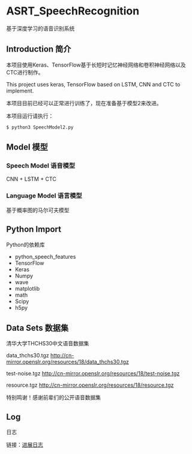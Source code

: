 # ASRT_SpeechRecognition
基于深度学习的语音识别系统

## Introduction 简介

本项目使用Keras、TensorFlow基于长短时记忆神经网络和卷积神经网络以及CTC进行制作。

This project uses keras, TensorFlow based on LSTM, CNN and CTC to implement. 

本项目目前已经可以正常进行训练了，现在准备基于模型2来改进。

本项目运行请执行：
```shell
$ python3 SpeechModel2.py
```

## Model 模型

### Speech Model 语音模型

CNN + LSTM + CTC

### Language Model 语言模型

基于概率图的马尔可夫模型

## Python Import
Python的依赖库

* python_speech_features
* TensorFlow
* Keras
* Numpy
* wave
* matplotlib
* math
* Scipy
* h5py

## Data Sets 数据集
清华大学THCHS30中文语音数据集

data_thchs30.tgz <http://cn-mirror.openslr.org/resources/18/data_thchs30.tgz>

test-noise.tgz <http://cn-mirror.openslr.org/resources/18/test-noise.tgz>

resource.tgz <http://cn-mirror.openslr.org/resources/18/resource.tgz>

特别鸣谢！感谢前辈们的公开语音数据集

## Log
日志

链接：[进展日志](https://github.com/nl8590687/ASRT_SpeechRecognition/blob/master/log.md)
